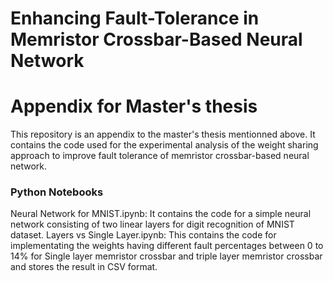 # Enhancing Fault-Tolerance in Memristor Crossbar-Based Neural Network 
# Appendix for Master's thesis
This repository is an appendix to the master's thesis mentionned above. It contains the code used for the experimental analysis of the weight sharing approach to improve fault tolerance of memristor crossbar-based neural network.
### Python Notebooks
Neural Network for MNIST.ipynb: It contains the code for a simple neural network consisting of two linear layers for digit recognition of MNIST dataset.
Layers vs Single Layer.ipynb: This contains the code for implementating the weights having different fault percentages between 0 to 14% for Single layer memristor crossbar and triple layer memristor crossbar and stores the result in CSV format.

